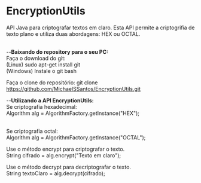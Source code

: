 # EncryptionUtils
API Java para criptografar textos em claro.
Esta API permite a criptogrifia de texto plano e utiliza duas abordagens: HEX ou OCTAL.<br /><br />

--<b>Baixando do repository para o seu PC:</b><br />
  Faça o download do git: <br />
  (Linux) sudo apt-get install git<br />
  (Windows) Instale o git bash

  Faça o clone do repositório: git clone https://github.com/MichaelSSantos/EncryptionUtils.git

--<b>Utilizando a API EncryptionUtils:</b><br/>
Se criptografia hexadecimal:<br />
Algorithm alg = AlgorithmFactory.getInstance("HEX");
<br /><br />

Se criptografia octal:<br />
Algorithm alg = AlgorithmFactory.getInstance("OCTAL");

Use o método encrypt para criptografar o texto.<br />
String cifrado = alg.encrypt("Texto em claro");

Use o método decrypt para decriptografar o texto.<br />
String textoClaro = alg.decrypt(cifrado);
